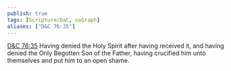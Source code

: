 ```yaml
---
publish: true
tags: [Scripture/DaC, noGraph]
aliases: ["D&C 76:35"]
---
```

[D&C 76:35](https://churchofjesuschrist.org/study/scriptures/dc-testament/dc/76?lang=eng&id=p35#p35) Having denied the Holy Spirit after having received it, and having denied the Only Begotten Son of the Father, having crucified him unto themselves and put him to an open shame.

